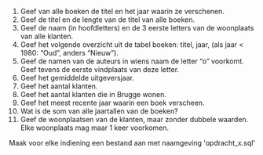 1. Geef van alle boeken de titel en het jaar waarin ze verschenen. 
2. Geef de titel en de lengte van de titel van alle boeken. 
3. Geef de naam (in hoofdletters) en de 3 eerste letters van de woonplaats van alle klanten. 
4. Geef het volgende overzicht uit de tabel boeken: titel, jaar, (als jaar < 1980: “Oud”, anders “Nieuw”). 
5. Geef de namen van de auteurs in wiens naam de letter “o” voorkomt. Geef tevens de eerste vindplaats van deze letter. 
6. Geef het gemiddelde uitgeversjaar. 
7. Geef het aantal klanten. 
8. Geef het aantal klanten die in Brugge wonen. 
9. Geef het meest recente jaar waarin een boek verscheen. 
10. Wat is de som van alle jaartallen van de boeken? 
11. Geef de woonplaatsen van de klanten, maar zonder dubbele waarden. Elke woonplaats mag maar 1 keer voorkomen.

Maak voor elke indiening een bestand aan met naamgeving 'opdracht_x.sql'
